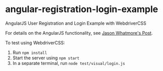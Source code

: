 angular-registration-login-example
==============================

AngularJS User Registration and Login Example with WebdriverCSS

For details on the AngularJS functionality, see [Jason Whatmore's Post](http://jasonwatmore.com/post/2015/03/10/AngularJS-User-Registration-and-Login-Example.aspx).

To test using WebdriverCSS:

1. Run `npm install`
2. Start the server using `npm start`
3. In a separate terminal, run `node test/visual/login.js`
